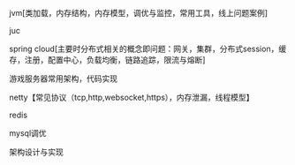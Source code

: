 jvm[类加载，内存结构，内存模型，调优与监控，常用工具，线上问题案例]

juc

spring cloud[主要时分布式相关的概念即问题：网关，集群，分布式session，缓存，注册，配置中心，负载均衡，链路追踪，限流与熔断]

游戏服务器常用架构，代码实现

netty【常见协议（tcp,http,websocket,https），内存泄漏，线程模型】

redis

mysql调优

架构设计与实现